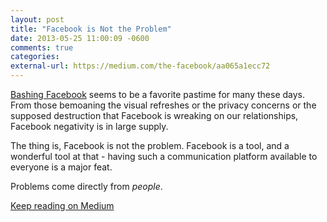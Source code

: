 ```yaml
---
layout: post
title: "Facebook is Not the Problem"
date: 2013-05-25 11:00:09 -0600
comments: true
categories:
external-url: https://medium.com/the-facebook/aa065a1ecc72
---
```


[Bashing Facebook](https://news.ycombinator.com/item?id=5764254) seems to be a favorite pastime for many these days. From those bemoaning the visual refreshes or the privacy concerns or the supposed destruction that Facebook is wreaking on our relationships, Facebook negativity is in large supply.

The thing is, Facebook is not the problem. Facebook is a tool, and a wonderful tool at that - having such a communication platform available to everyone is a major feat.

Problems come directly from *people*.

[Keep reading on Medium](https://medium.com/the-facebook/aa065a1ecc72)
